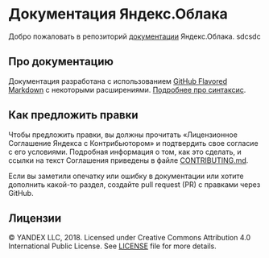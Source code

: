 # Документация Яндекс.Облака

Добро пожаловать в репозиторий [документации](https://cloud.yandex.ru/docs) Яндекс.Облака.
sdcsdc

## Про документацию

Документация разработана с использованием [GitHub Flavored Markdown](https://github.github.com/gfm/) с некоторыми расширениями. [Подробнее про синтаксис](https://github.com/yandex-cloud/yfm-transform/blob/master/DOCS.ru.md).


## Как предложить правки

Чтобы предложить правки, вы должны прочитать «Лицензионное Соглашение Яндекса с Контрибьютором»  и подтвердить свое согласие с его условиями. Подробная информация о том, как это сделать, и ссылки на текст Соглашения приведены в файле [CONTRIBUTING.md](CONTRIBUTING.md).

Если вы заметили опечатку или ошибку в документации или хотите дополнить какой-то раздел, создайте pull request (PR) с правками через GitHub.


## Лицензии

© YANDEX LLC, 2018. Licensed under Creative Commons Attribution 4.0 International Public License. See [LICENSE](LICENSE) file for more details.
